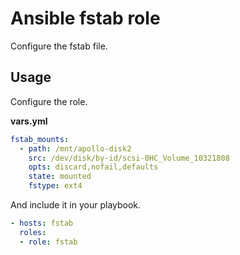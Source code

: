 # Ansible fstab role

Configure the fstab file.

## Usage

Configure the role.

**vars.yml**

```yml
fstab_mounts:
  - path: /mnt/apollo-disk2
    src: /dev/disk/by-id/scsi-0HC_Volume_10321808
    opts: discard,nofail,defaults
    state: mounted
    fstype: ext4
```

And include it in your playbook.

```yml
- hosts: fstab
  roles:
  - role: fstab
```